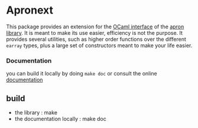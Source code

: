 # Apronext
This package provides an extension for the [OCaml
interface](https://antoinemine.github.io/Apron/doc/api/ocaml/index.html)
of the [apron library](https://github.com/antoinemine/apron).  It is
meant to make its use easier, efficiency is not the purpose.
It provides several utilities, such as higher order functions over the
different ````earray```` types, plus a large set of constructors meant
to make your life easier.

### Documentation
you can build it locally by doing ``make doc`` or consult the online [documentation](https://ghilesz.github.io/apronext/apronext/index.html)

## build
- the library : make
- the documentation locally : make doc
